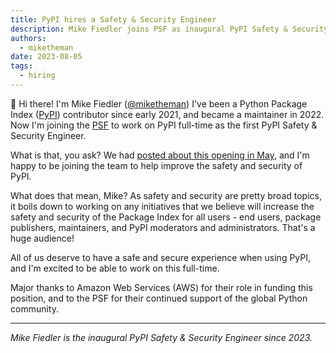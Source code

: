 ```yaml
---
title: PyPI hires a Safety & Security Engineer
description: Mike Fiedler joins PSF as inaugural PyPI Safety & Security Engineer
authors:
  - miketheman
date: 2023-08-05
tags:
  - hiring
---
```


👋 Hi there! I'm Mike Fiedler ([@miketheman](https://github.com/miketheman))
I've been a Python Package Index ([PyPI](https://pypi.org/)) contributor since early 2021, and became a maintainer in 2022.
Now I'm joining the [PSF](https://www.python.org/psf-landing/) to work on PyPI full-time as the first PyPI Safety & Security Engineer.

<!-- more -->

What is that, you ask?
We had [posted about this opening in May](2023-05-09-announcing-pypi-safety-and-security-engr-role.md),
and I'm happy to be joining the team to help improve the safety and security of PyPI.

What does that mean, Mike?
As safety and security are pretty broad topics, it boils down to working on any initiatives that we believe will increase the safety and security of the Package Index for all users - end users, package publishers, maintainers, and PyPI moderators and administrators. That's a huge audience!

All of us deserve to have a safe and secure experience when using PyPI, and I'm excited to be able to work on this full-time.

Major thanks to Amazon Web Services (AWS) for their role in funding this position, and to the PSF for their continued support of the global Python community.

---

_Mike Fiedler is the inaugural PyPI Safety & Security Engineer since 2023._
